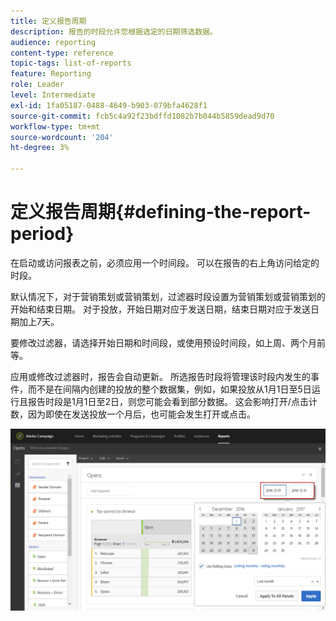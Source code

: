 ```yaml
---
title: 定义报告周期
description: 报告的时段允许您根据选定的日期筛选数据。
audience: reporting
content-type: reference
topic-tags: list-of-reports
feature: Reporting
role: Leader
level: Intermediate
exl-id: 1fa05187-0488-4649-b903-079bfa4628f1
source-git-commit: fcb5c4a92f23bdffd1082b7b044b5859dead9d70
workflow-type: tm+mt
source-wordcount: '204'
ht-degree: 3%

---
```


# 定义报告周期{#defining-the-report-period}

在启动或访问报表之前，必须应用一个时间段。 可以在报告的右上角访问给定的时段。

默认情况下，对于营销策划或营销策划，过滤器时段设置为营销策划或营销策划的开始和结束日期。 对于投放，开始日期对应于发送日期，结束日期对应于发送日期加上7天。

要修改过滤器，请选择开始日期和时间段，或使用预设时间段，如上周、两个月前等。

应用或修改过滤器时，报告会自动更新。 所选报告时段将管理该时段内发生的事件，而不是在间隔内创建的投放的整个数据集，例如，如果投放从1月1日至5日运行且报告时段是1月1日至2日，则您可能会看到部分数据。 这会影响打开/点击计数，因为即使在发送投放一个月后，也可能会发生打开或点击。

![](assets/campaign_reports_5.png)
